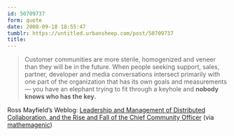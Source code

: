 ```yaml
---
id: 50709737
form: quote
date: 2008-09-18 18:55:47
tumblr: https://untitled.urbansheep.com/post/50709737
title:
---
```


<blockquote>
Customer communities are more sterile, homogenized and veneer than they will be in the future. When people seeking support, sales, partner, developer and media conversations intersect primarily with one part of the organization that has its own goals and measurements — you have an elephant trying to fit through a keyhole and <strong>nobody knows who has the key.</strong>
</blockquote>

Ross Mayfield’s Weblog: <a href="http://ross.typepad.com/blog/2008/09/leadership-and.html">Leadership and Management of Distributed Collaboration, and the Rise and Fall of the Chief Community Officer</a> (via <a href="http://mathemagenic.tumblr.com/post/50699150/customer-communities-are-more-sterile-homogenized">mathemagenic</a>)
